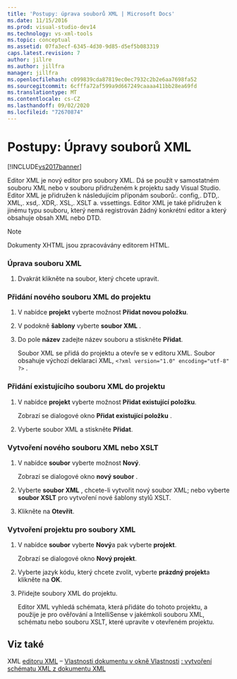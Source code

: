 ```yaml
---
title: 'Postupy: úprava souborů XML | Microsoft Docs'
ms.date: 11/15/2016
ms.prod: visual-studio-dev14
ms.technology: vs-xml-tools
ms.topic: conceptual
ms.assetid: 07fa3ecf-6345-4d30-9d85-d5ef5b083319
caps.latest.revision: 7
author: jillre
ms.author: jillfra
manager: jillfra
ms.openlocfilehash: c099839cda87819ec0ec7932c2b2e6aa7698fa52
ms.sourcegitcommit: 6cfffa72af599a9d667249caaaa411bb28ea69fd
ms.translationtype: MT
ms.contentlocale: cs-CZ
ms.lasthandoff: 09/02/2020
ms.locfileid: "72670874"
---
```

# <a name="how-to-edit-xml-files"></a>Postupy: Úpravy souborů XML
[!INCLUDE[vs2017banner](../includes/vs2017banner.md)]

Editor XML je nový editor pro soubory XML. Dá se použít v samostatném souboru XML nebo v souboru přidruženém k projektu sady Visual Studio. Editor XML je přidružen k následujícím příponám souborů:. config,. DTD,. XML,. xsd,. XDR,. XSL,. XSLT a. vssettings. Editor XML je také přidružen k jinému typu souboru, který nemá registrován žádný konkrétní editor a který obsahuje obsah XML nebo DTD.

> [!NOTE]
> Dokumenty XHTML jsou zpracovávány editorem HTML.

### <a name="to-edit-an-xml-file"></a>Úprava souboru XML

1. Dvakrát klikněte na soubor, který chcete upravit.

### <a name="to-add-a-new-xml-file-to-a-project"></a>Přidání nového souboru XML do projektu

1. V nabídce **projekt** vyberte možnost **Přidat novou položku**.

2. V podokně **šablony** vyberte **soubor XML** .

3. Do pole **název** zadejte název souboru a stiskněte **Přidat**.

     Soubor XML se přidá do projektu a otevře se v editoru XML. Soubor obsahuje výchozí deklaraci XML, `<?xml version="1.0" encoding="utf-8" ?>` .

### <a name="to-add-an-existing-xml-file-to-a-project"></a>Přidání existujícího souboru XML do projektu

1. V nabídce **projekt** vyberte možnost **Přidat existující položku**.

     Zobrazí se dialogové okno **Přidat existující položku** .

2. Vyberte soubor XML a stiskněte **Přidat**.

### <a name="to-create-a-new-xml-or-xslt-file"></a>Vytvoření nového souboru XML nebo XSLT

1. V nabídce **soubor** vyberte možnost **Nový**.

     Zobrazí se dialogové okno **nový soubor** .

2. Vyberte **soubor XML** , chcete-li vytvořit nový soubor XML; nebo vyberte **soubor XSLT** pro vytvoření nové šablony stylů XSLT.

3. Klikněte na **Otevřít**.

### <a name="to-create-a-project-for-xml-files"></a>Vytvoření projektu pro soubory XML

1. V nabídce **soubor** vyberte **Nový**a pak vyberte **projekt**.

     Zobrazí se dialogové okno **Nový projekt**.

2. Vyberte jazyk kódu, který chcete zvolit, vyberte **prázdný projekt**a klikněte na **OK**.

3. Přidejte soubory XML do projektu.

     Editor XML vyhledá schémata, která přidáte do tohoto projektu, a použije je pro ověřování a IntelliSense v jakémkoli souboru XML, schématu nebo souboru XSLT, které upravíte v otevřeném projektu.

## <a name="see-also"></a>Viz také
 XML [editoru XML](../xml-tools/xml-editor.md) – [Vlastnosti dokumentu v okně Vlastnosti](../xml-tools/xml-document-properties-properties-window.md) [: vytvoření schématu XML z dokumentu XML](../xml-tools/how-to-create-an-xml-schema-from-an-xml-document.md)
